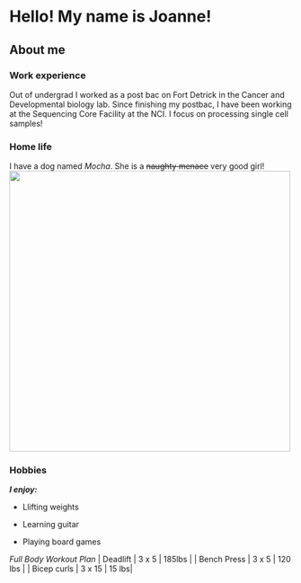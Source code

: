 # Hello! My name is Joanne! 
## About me
### Work experience
Out of undergrad I worked as a post bac on Fort Detrick in the Cancer and Developmental biology lab. Since finishing my postbac, I have been working at the Sequencing Core Facility at the NCI. I focus on processing single cell samples!

### Home life
I have a dog named _Mocha_. She is a ~~naughty menace~~ very good girl! <br> 
<img src="DSC_0035.JPG" wdith="200" height="500">

### Hobbies

**_I enjoy:_**
- Llifting weights
* Learning guitar
+ Playing board games

_Full Body Workout Plan_ 
| Deadlift | 3 x 5 | 185lbs |
| Bench Press | 3 x 5 | 120 lbs |
| Bicep curls | 3 x 15 | 15 lbs|